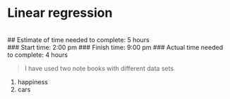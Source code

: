 # Linear regression 

<br>
## Estimate of time needed to complete: 5 hours
<br>
### Start time: 2:00 pm
### Finish time: 9:00 pm
### Actual time needed to complete: 4 hours 

> I have used two note books with different data sets 
1. happiness
2. cars 
